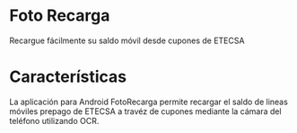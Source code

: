 # Foto Recarga
Recargue fácilmente su saldo móvil desde cupones de ETECSA

# Características
La aplicación para Android FotoRecarga permite recargar el saldo de lineas móviles prepago de ETECSA a travéz de cupones mediante la cámara del teléfono utilizando OCR.